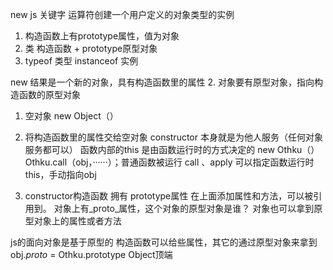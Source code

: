 new js 关键字
运算符创建一个用户定义的对象类型的实例
1. 构造函数上有prototype属性，值为对象
2. 类 构造函数 + prototype原型对象
3. typeof 类型 instanceof 实例

new 结果是一个新的对象，具有构造函数里的属性
2. 对象要有原型对象，指向构造函数的原型对象

1. 空对象 new Object（）
2. 将构造函数里的属性交给空对象
  constructor 本身就是为他人服务（任何对象服务都可以）
  函数内部的this 是由函数运行时的方式决定的
  new Othku（）
  Othku.call（obj，······）；普通函数被运行
  call 、apply 可以指定函数运行时this，手动指向obj

3. constructor构造函数 拥有 prototype属性 在上面添加属性和方法，可以被引用到。
对象上有_proto_属性，这个对象的原型对象是谁？
对象也可以拿到原型对象上的属性或者方法

js的面向对象是基于原型的
构造函数可以给些属性，其它的通过原型对象来拿到
obj._proto_ = Othku.prototype Object顶端